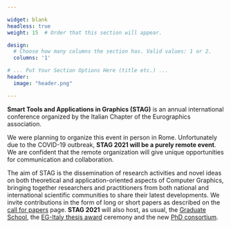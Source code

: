 ```yaml
---

widget: blank
headless: true
weight: 15  # Order that this section will appear.

design:
  # Choose how many columns the section has. Valid values: 1 or 2.
  columns: '1'

# ... Put Your Section Options Here (title etc.) ...
header:
  image: "header.png"

---
```


<!-- Insert STAG Symbol at the left of the text -->

**Smart Tools and Applications in Graphics (STAG)** is an annual international conference organized by the Italian Chapter of the Eurographics association.


We were planning to organize this event in person in Rome. Unfortunately due to the COVID-19 outbreak, **STAG 2021 will be a purely remote event**. We are confident that the remote organization will give unique opportunities for communication and collaboration.


The aim of STAG is the dissemination of research activities and novel ideas on both theoretical and application-oriented aspects of Computer Graphics, bringing together researchers and practitioners from both national and international scientific communities to share their latest developments.
We invite contributions in the form of long or short papers as described on the [call for papers](/call_papers) page. **STAG 2021** will also host, as usual, the [Graduate School](/school), the [EG-Italy thesis award](/awards) ceremony and the new [PhD consortium](/consortium).


